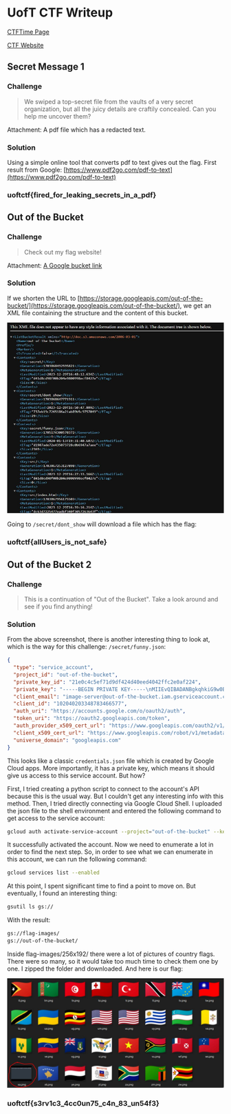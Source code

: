 # UofT CTF Writeup

[CTFTime Page](https://ctftime.org/event/2219)

[CTF Website](https://play.uoftctf.org/)

## Secret Message 1

### Challenge

> We swiped a top-secret file from the vaults of a very secret organization, but all the juicy details are craftily concealed. Can you help me uncover them?

Attachment: A pdf file which has a redacted text.

### Solution

Using a simple online tool that converts pdf to text gives out the flag. First result from Google: [https://www.pdf2go.com/pdf-to-text](https://www.pdf2go.com/pdf-to-text)

### uoftctf{fired_for_leaking_secrets_in_a_pdf}

## Out of the Bucket

### Challenge

> Check out my flag website!

Attachment: [A Google bucket link](https://storage.googleapis.com/out-of-the-bucket/src/index.html)

### Solution

If we shorten the URL to [https://storage.googleapis.com/out-of-the-bucket/](https://storage.googleapis.com/out-of-the-bucket/), we get an XML file containing the structure and the content of this bucket.

![Bucket XML](/CTF/UofT_CTF/bucket_contents.JPG)

Going to `/secret/dont_show` will download a file which has the flag:

### uoftctf{allUsers_is_not_safe}

## Out of the Bucket 2

### Challenge

> This is a continuation of "Out of the Bucket". Take a look around and see if you find anything!

### Solution

From the above screenshot, there is another interesting thing to look at, which is the way for this challenge: `/secret/funny.json`:

```json
{
  "type": "service_account",
  "project_id": "out-of-the-bucket",
  "private_key_id": "21e0c4c5ef71d9df424d40eed4042ffc2e0af224",
  "private_key": "-----BEGIN PRIVATE KEY-----\nMIIEvQIBADANBgkqhkiG9w0BAQEFAASCBKcwggSjAgEAAoIBAQDWxpWEDNiWgMzz\nxDDF64CspqiGPxkrHfhS4/PX8BrxNjUMPAH7vYHE3KbgQsmPhbCte9opnSLdMqec\nWjll8lRZGEy73xhWd2e3tVRAf53r+pW/p6MTOsz3leUkQAscG4hmOVOpGb1AkfuE\n62NErJVZIgQCowrBdFGbPxQc/IRQJKzrCFfKOWSHLvnngr4Ui5CSr6OM33dfpD+v\nQSLkEQheYCXmHwh/Wf8b27be+RzfOp/hOyjKsJOmDvFu2+rrx24t8hCptof3BYol\nUjpaiB8Qcct/HoKOEvZ/S5rW6toQizP8t4t7urC2i70JdH+Y4Qw/AZJNuLo/5wW1\n+x8i3FIDAgMBAAECggEABaGapVC06RVNdQ1tffL+d7MS8296GHWmX34B6bqDlP7S\nhenuNLczoiwVkAcQQ9wXKs/22Lp5rIpkd1FXn0MAT9RhnAIYdZlB4JY3iaK5oEin\nXn67Dt5Ze3BfBq6ghpx43L1KDUKogfs8jgVMoANVEyDfhrYsVQWDZ5T60QZp7bP2\n0zSDSACZpFzdf1vXzOhero8ykwM3keQiCIKWYkeMGsX8oHyWr1fz7AkU+pLciV67\nek10ItJUV70n2C65FgrW2Z1TpPKlpNEm8jQLSax9Bi89HuFEw8UjTfxKKzhLFXEu\nudtAyebt/PC4HS9FLBioo3bAy8vL3o00b7+raVyJQQKBgQD3IWaD5q5s7H0r10S/\n7IUhP1TDYhbLh7pupbzDGzu9wCFCMItwTEm9nYVNToKwV+YpeyoptEHQa4CAVp21\nO4+W7mBQgYemimjTtx1bIW8qzdQ9+ltQXyFAxj6m3KcuAsAzSpcHkbP46lCL5QoT\nTS6T06Fs4xvnTKtBdPeisSgiIwKBgQDee+mp5gsk8ynnp6fx0/liuO3AZxpTYcP8\nixaXLQI6CI4jQP2+P+FWNCTmEJxMaddXNOmmTaKu25S2H0KKMiQkQPuwBqskck3J\npVTHudnUuZAZWE7YPg40MJgg5OQhMVwiqGWL76FT2bubIdNm4LQyxvDeK82XQYl8\nszeOXfJeoQKBgGQqSoXdwwbtF5Lkbr4nnJIsPCvxHvIhskPUs1yVNjKjpBdS28GJ\nej37kaMS1k+pYOWhQSakJCTY3b2m3ccuO/Xd6nXW+mdbJD/jsWdVdtxvjr4MMmSy\nGiVJ9Ozm9G/mt4ZSjkKIIN0cA8ef7uSB3QYXug8LQi0O2z7trM1pZq3nAoGAMPhD\nOSMqRsrC6XtMivzmQmWD5zqKX9oAAmE26rV8bPufFYFjmHGFDq1RhdYYIPWW8Vnz\nJ6ik6ynntKJyyeo5bEVlYJxHJTGHj5+1ZnSwzpK9dearDAu0oqYjhfH7iJbNuc8o\n8sEe2E7vbTjnyBgjcZ26PJyVlvpU4b6stshU5aECgYEA7ZESXuaNV0Er3emHiAz4\noEStvFgzMDi8dILH+PtC3J2EnguVjMy2fceQHxQKP6/DCFlNqf9KUNqJBKVGxRWP\nIM1rcoAmf0sGQ5gl1B1K8PidhOi3dHF0nkYvivuMoj7sEyr9K88y69kdpVJ3J556\nJWqkWLCz8hx+LcQPfDJu0YE=\n-----END PRIVATE KEY-----\n",
  "client_email": "image-server@out-of-the-bucket.iam.gserviceaccount.com",
  "client_id": "102040203348783466577",
  "auth_uri": "https://accounts.google.com/o/oauth2/auth",
  "token_uri": "https://oauth2.googleapis.com/token",
  "auth_provider_x509_cert_url": "https://www.googleapis.com/oauth2/v1/certs",
  "client_x509_cert_url": "https://www.googleapis.com/robot/v1/metadata/x509/image-server%40out-of-the-bucket.iam.gserviceaccount.com",
  "universe_domain": "googleapis.com"
}
```

This looks like a classic `credentials.json` file which is created by Google Cloud apps. More importantly, it has a private key, which means it should give us access to this service account. But how?

First, I tried creating a python script to connect to the account's API because this is the usual way. But I couldn't get any interesting info with this method. Then, I tried directly connecting via Google Cloud Shell. I uploaded the json file to the shell environment and entered the following command to get access to the service account:

```bash
gcloud auth activate-service-account --project="out-of-the-bucket" --key-file="funny.json"
```

It successfully activated the account. Now we need to enumerate a lot in order to find the next step. So, in order to see what we can enumerate in this account, we can run the following command:

```bash
gcloud services list --enabled
```

At this point, I spent significant time to find a point to move on. But eventually, I found an interesting thing:

```bash
gsutil ls gs://
```

With the result:

```bash
gs://flag-images/
gs://out-of-the-bucket/
```

Inside flag-images/256x192/ there were a lot of pictures of country flags. There were so many, so it would take too much time to check them one by one. I zipped the folder and downloaded. And here is our flag:

![Flag images](/CTF/UofT_CTF/flag_images.JPG)

### uoftctf{s3rv1c3_4cc0un75_c4n_83_un54f3}

